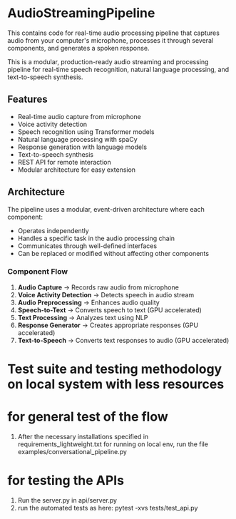 # AudioStreamingPipeline
This contains code for real-time audio processing pipeline that captures audio from your computer's microphone, processes it through several components, and generates a spoken response.


This is a modular, production-ready audio streaming and processing pipeline for real-time speech recognition, natural language processing, and text-to-speech synthesis.

## Features

- Real-time audio capture from microphone
- Voice activity detection
- Speech recognition using Transformer models
- Natural language processing with spaCy
- Response generation with language models
- Text-to-speech synthesis
- REST API for remote interaction
- Modular architecture for easy extension

## Architecture


The pipeline uses a modular, event-driven architecture where each component:
- Operates independently
- Handles a specific task in the audio processing chain
- Communicates through well-defined interfaces
- Can be replaced or modified without affecting other components

### Component Flow

1. **Audio Capture** → Records raw audio from microphone
2. **Voice Activity Detection** → Detects speech in audio stream
3. **Audio Preprocessing** → Enhances audio quality
4. **Speech-to-Text** → Converts speech to text (GPU accelerated)
5. **Text Processing** → Analyzes text using NLP
6. **Response Generator** → Creates appropriate responses (GPU accelerated)
7. **Text-to-Speech** → Converts text responses to audio (GPU accelerated)

# Test suite and testing methodology on local system with less resources

# for general test of the flow 
1. After the necessary installations specified in requirements_lightweight.txt for running on local env, run the file examples/conversational_pipeline.py

# for testing the APIs
1. Run the server.py in api/server.py
2. run the automated tests as here: pytest -xvs tests/test_api.py




